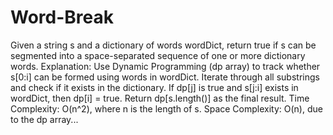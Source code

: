 # Word-Break
Given a string s and a dictionary of words wordDict, return true if s can be segmented into a space-separated sequence of one or more dictionary words.
Explanation:
Use Dynamic Programming (dp array) to track whether s[0:i] can be formed using words in wordDict.
Iterate through all substrings and check if it exists in the dictionary.
If dp[j] is true and s[j:i] exists in wordDict, then dp[i] = true.
Return dp[s.length()] as the final result.
Time Complexity: O(n^2), where n is the length of s.
Space Complexity: O(n), due to the dp array...
